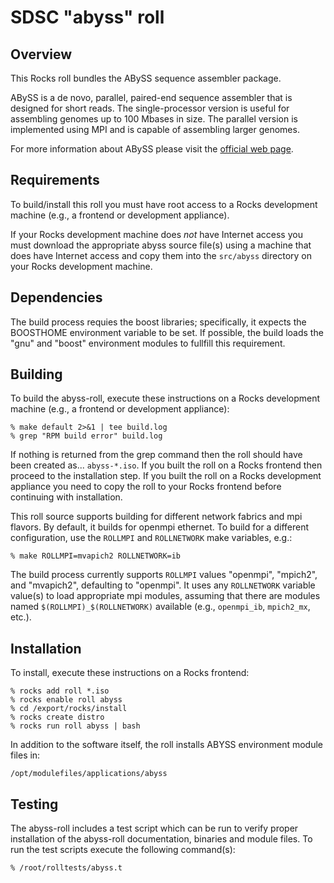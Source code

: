 # SDSC "abyss" roll

## Overview

This Rocks roll bundles the ABySS sequence assembler package.

ABySS is a de novo, parallel, paired-end sequence assembler that is designed for
short reads. The single-processor version is useful for assembling genomes up to
100 Mbases in size. The parallel version is implemented using MPI and is capable
of assembling larger genomes.

For more information about ABySS please visit the <a href="http://www.bcgsc.ca/platform/bioinfo/software/abyss" target="_blank">official web page</a>.

## Requirements

To build/install this roll you must have root access to a Rocks development
machine (e.g., a frontend or development appliance).

If your Rocks development machine does *not* have Internet access you must
download the appropriate abyss source file(s) using a machine that does have
Internet access and copy them into the `src/abyss` directory on your Rocks
development machine.


## Dependencies

The build process requies the boost libraries; specifically, it expects the
BOOSTHOME environment variable to be set.  If possible, the build loads the
"gnu" and "boost" environment modules to fullfill this requirement.

## Building

To build the abyss-roll, execute these instructions on a Rocks development
machine (e.g., a frontend or development appliance):

```shell
% make default 2>&1 | tee build.log
% grep "RPM build error" build.log
```

If nothing is returned from the grep command then the roll should have been
created as... `abyss-*.iso`. If you built the roll on a Rocks frontend then
proceed to the installation step. If you built the roll on a Rocks development
appliance you need to copy the roll to your Rocks frontend before continuing
with installation.

This roll source supports building for different network fabrics and mpi
flavors.  By default, it builds for openmpi ethernet. To
build for a different configuration, use the `ROLLMPI` and `ROLLNETWORK` make
variables, e.g.:

```shell
% make ROLLMPI=mvapich2 ROLLNETWORK=ib 
```

The build process currently supports `ROLLMPI` values "openmpi", "mpich2", and
"mvapich2", defaulting to "openmpi".  It uses any `ROLLNETWORK` variable
value(s) to load appropriate mpi modules, assuming that there are modules named
`$(ROLLMPI)_$(ROLLNETWORK)` available (e.g., `openmpi_ib`, `mpich2_mx`, etc.).


## Installation

To install, execute these instructions on a Rocks frontend:

```shell
% rocks add roll *.iso
% rocks enable roll abyss
% cd /export/rocks/install
% rocks create distro
% rocks run roll abyss | bash
```

In addition to the software itself, the roll installs ABYSS environment module
files in:

```
/opt/modulefiles/applications/abyss
```


## Testing

The abyss-roll includes a test script which can be run to verify proper
installation of the abyss-roll documentation, binaries and module files. To run
the test scripts execute the following command(s):

```shell
% /root/rolltests/abyss.t 
```

